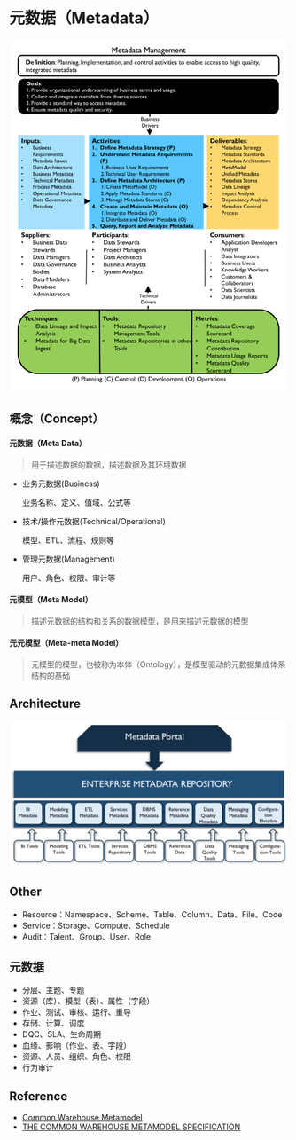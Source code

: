 # 元数据（Metadata）

![Metadata Management](assets/images/metadata/metadata-management.png)

## 概念（Concept）

#### 元数据（Meta Data）

> 用于描述数据的数据，描述数据及其环境数据

- 业务元数据(Business)

    业务名称、定义、值域、公式等

- 技术/操作元数据(Technical/Operational)

    模型、ETL、流程、规则等

- 管理元数据(Management)

    用户、角色、权限、审计等

#### 元模型（Meta Model）

> 描述元数据的结构和关系的数据模型，是用来描述元数据的模型

#### 元元模型（Meta-meta Model）

> 元模型的模型，也被称为本体（Ontology），是模型驱动的元数据集成体系结构的基础

## Architecture

![Metadata Management](assets/images/metadata/metadata-architecture.png)

## Other

- Resource：Namespace、Scheme、Table、Column、Data、File、Code
- Service：Storage、Compute、Schedule
- Audit：Talent、Group、User、Role

## 元数据

- 分层、主题、专题
- 资源（库）、模型（表）、属性（字段）
- 作业、测试、审核、运行、重导
- 存储、计算、调度
- DQC、SLA、生命周期
- 血缘、影响（作业、表、字段）
- 资源、人员、组织、角色、权限
- 行为审计

## Reference

* [Common Warehouse Metamodel](https://en.wikipedia.org/wiki/Common_warehouse_metamodel)
* [THE COMMON WAREHOUSE METAMODEL SPECIFICATION](https://www.omg.org/spec/CWM/)

